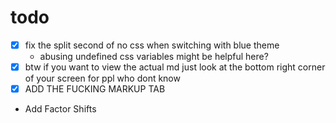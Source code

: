 # todo
- [x] fix the split second of no css when switching with blue theme
  - abusing undefined css variables might be helpful here?
- [x] btw if you want to view the actual md just look at the bottom right corner of your screen for ppl who dont know
- [x] ADD THE FUCKING MARKUP TAB
- Add Factor Shifts